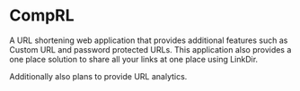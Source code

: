 # CompRL
A  URL shortening web application that provides additional features such as Custom URL and password protected URLs.
This application also provides a one place solution to share all your links at one place using LinkDir.

Additionally also plans to provide URL analytics.